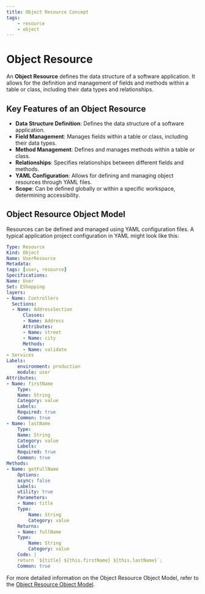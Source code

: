 ```yaml
---
title: Object Resource Concept
tags:
    - resource
    - object
---
```


# Object Resource

An **Object Resource** defines the data structure of a software application. It allows for the definition and management of fields and methods within a table or class, including their data types and relationships.



## Key Features of an Object Resource

- **Data Structure Definition**: Defines the data structure of a software application.
- **Field Management**: Manages fields within a table or class, including their data types.
- **Method Management**: Defines and manages methods within a table or class.
- **Relationships**: Specifies relationships between different fields and methods.
- **YAML Configuration**: Allows for defining and managing object resources through YAML files.
- **Scope**: Can be defined globally or within a specific workspace, determining accessibility.

## Object Resource Object Model

Resources can be defined and managed using YAML configuration files. A typical application project configuration in YAML might look like this:

```yaml
Type: Resource
Kind: Object
Name: UserResource
Metadata:
tags: [user, resource]
Specifications:
Name: User
Set: EShopping
layers:
- Name: Controllers
  Sections:
  - Name: AddressSection
      Classes:
      - Name: Address
      Attributes:
      - Name: street
      - Name: city
      Methods:
      - Name: validate
- Services
Labels:
    environment: production
    module: user
Attributes:
- Name: firstName
    Type:
    Name: String
    Category: value
    Labels:
    Required: true
    Common: true
- Name: lastName
    Type:
    Name: String
    Category: value
    Labels:
    Required: true
    Common: true
Methods:
- Name: getFullName
    Options:
    async: false
    Labels:
    utility: true
    Parameters:
    - Name: title
    Type:
        Name: String
        Category: value
    Returns:
    - Name: fullName
    Type:
        Name: String
        Category: value
    Code: |
    return `${title} ${this.firstName} ${this.lastName}`;
    Common: true
```

For more detailed information on the Object Resource Object Model, refer to the [Object Resource Object Model][object_resource_object_model].



<!-- Additional links -->

[object_resource_object_model]: ../../guides/schemas/object/resource/object-resource-object-model.md